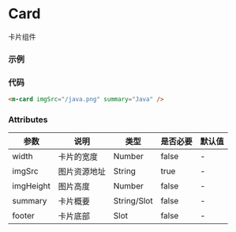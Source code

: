 # Card
卡片组件

### 示例

<m-card imgSrc="/java.png" summary="Java" />

### 代码
```html
<m-card imgSrc="/java.png" summary="Java" />
```

### Attributes
| 参数 | 说明 | 类型 | 是否必要 | 默认值 | 
| --- | ---  | ---  | ---     | ---    |
| width | 卡片的宽度 | Number | false | - |
| imgSrc | 图片资源地址 | String | true | - |
| imgHeight | 图片高度 | Number | false | - |
| summary | 卡片概要 | String/Slot | false | - |
| footer | 卡片底部 | Slot | false | - |
 
